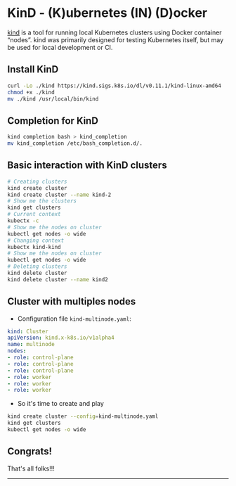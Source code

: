 # KinD - (K)ubernetes (IN) (D)ocker

[kind](https://sigs.k8s.io/kind) is a tool for running local Kubernetes clusters using Docker container “nodes”. kind was primarily designed for testing Kubernetes itself, but may be used for local development or CI.

## Install KinD

```sh
curl -Lo ./kind https://kind.sigs.k8s.io/dl/v0.11.1/kind-linux-amd64
chmod +x ./kind
mv ./kind /usr/local/bin/kind
```

## Completion for KinD

```sh
kind completion bash > kind_completion
mv kind_completion /etc/bash_completion.d/.
```

## Basic interaction with KinD clusters

```sh
# Creating clusters
kind create cluster
kind create cluster --name kind-2
# Show me the clusters
kind get clusters
# Current context
kubectx -c 
# Show me the nodes on cluster
kubectl get nodes -o wide
# Changing context
kubectx kind-kind
# Show me the nodes on cluster
kubectl get nodes -o wide
# Deleting clusters
kind delete cluster 
kind delete cluster --name kind2
```

## Cluster with multiples nodes

- Configuration file `kind-multinode.yaml`:

```yaml
kind: Cluster
apiVersion: kind.x-k8s.io/v1alpha4
name: multinode
nodes:
- role: control-plane
- role: control-plane
- role: control-plane
- role: worker
- role: worker
- role: worker
```

- So it's time to create and play 

```sh
kind create cluster --config=kind-multinode.yaml
kind get clusters
kubectl get nodes -o wide
```

## Congrats!

That's all folks!!!
___

